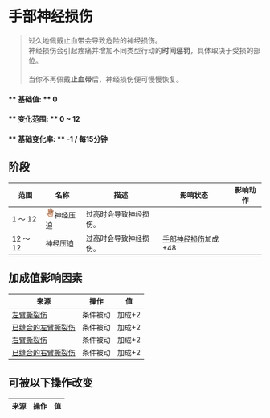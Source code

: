 # 手部神经损伤  
> 过久地佩戴止血带会导致危险的神经损伤。<br>神经损伤会引起疼痛并增加不同类型行动的<b>时间惩罚</b>，具体取决于受损的部位。<br><br>当你不再佩戴<b>止血带</b>后，神经损伤便可慢慢恢复。  
  
#### ** 基础值: ** 0   
#### ** 变化范围: ** 0 ~ 12  
#### ** 基础变化率: ** -1 / 每15分钟  
## 阶段  
范围  |  名称  |  描述  |  影响状态  |  影响动作  
----  |  ----  |  ----  |  ----  |  ----  
1 ～ 12  |  <img decoding="async" src="Sprite/Hand.png" href="a.md" style="max-width:20px;max-height:20px;">神经压迫  |  过高时会导致神经损伤。  |    |    
12 ～ 12  |  神经压迫  |  过高时会导致神经损伤。  |  [手部神经损伤](NerveDamageHandsPermanent.md)加成+48  |    
## 加成值影响因素  
来源  |  操作  |  值  
----  |  ----  |  ----  
[左臂撕裂伤](W_ArmLacerationL.md)  |  条件被动  |  加成+2  
[已缝合的左臂撕裂伤](W_ArmLacerationLStitched.md)  |  条件被动  |  加成+2  
[右臂撕裂伤](W_ArmLacerationR.md)  |  条件被动  |  加成+2  
[已缝合的右臂撕裂伤](W_ArmLacerationRStitched.md)  |  条件被动  |  加成+2  
## 可被以下操作改变  
来源  |  操作  |  值  
----  |  ----  |  ----  

